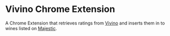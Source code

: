 # Vivino Chrome Extension
A Chrome Extension that retrieves ratings from [Vivino](https://www.vivino.com/) and inserts them in to wines listed on [Majestic](https://www.majestic.co.uk/wine). 